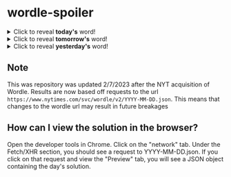 # wordle-spoiler

<details>
  <summary>Click to reveal <b>today's</b> word!</summary>
  <br>
  <b> saucy </b>
</details>

<details>
  <summary>Click to reveal <b>tomorrow's</b> word!</summary>
  <br>
  <b> ounce </b>
</details>

<details>
  <summary>Click to reveal <b>yesterday's</b> word!</summary>
  <br>
  <b> macaw </b>
</details>

## Note
This was repository was updated 2/7/2023 after the NYT acquisition of Wordle. Results are now based off requests to the url `https://www.nytimes.com/svc/wordle/v2/YYYY-MM-DD.json`. This means that changes to the wordle url may result in future breakages

## How can I view the solution in the browser?
Open the developer tools in Chrome. Click on the "network" tab. Under the Fetch/XHR section, you should see a request to YYYY-MM-DD.json. If you click on that request and view the "Preview" tab, you will see a JSON object containing the day's solution.